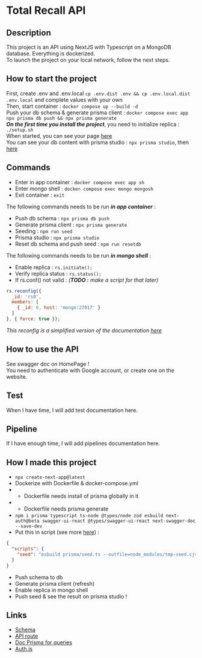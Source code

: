# Total Recall API

## Description
This project is an API using NextJS with Typescript on a MongoDB database. Everything is dockerized.   
To launch the project on your local network, follow the next steps.   

## How to start the project
First, create .env and .env.local `cp .env.dist .env && cp .env.local.dist .env.local` and complete values with your own   
Then, start container : `docker compose up --build -d`   
Push your db schema & generate prisma client : `docker compose exec app npx prisma db push && npx prisma generate`   
***On the first time you install the project***, you need to initialize replica : `./setup.sh`   
When started, you can see your page [here](http://localhost:3000/)   
You can see your db content with prisma studio : `npx prisma studio`, then [here](http://localhost:5555/)   

## Commands
- Enter in app container : `docker compose exec app sh`
- Enter mongo shell : `docker compose exec mongo mongosh`
- Exit container : `exit`

The following commands needs to be run **_in app container_** :

- Push db schema : `npx prisma db push`
- Generate prisma client : `npx prisma generate`
- Seeding : `npm run seed`
- Prisma studio : `npx prisma studio`
- Reset db schema and push seed : `npm run resetdb`

The following commands needs to be run **_in mongo shell_** :

- Enable replica : `rs.initiate();`
- Verify replica status : `rs.status();`
- If rs.conf() not valid : _(**TODO :** make a script for that later)_
```js
rs.reconfig({
  _id: 'rs0',
  members: [
    { _id: 0, host: 'mongo:27017' }
  ]
}, { force: true });
```
*This reconfig is a simplified version of the documentation [here](https://www.mongodb.com/docs/manual/tutorial/deploy-replica-set/)*

## How to use the API
See swagger doc on HomePage !   
You need to authenticate with Google account, or create one on the website.   

## Test
When I have time, I will add test documentation here.

## Pipeline
If I have enough time, I will add pipelines documentation here.

## How I made this project
- `npx create-next-app@latest`
- Dockerize with Dockerfile & docker-compose.yml
- - Dockerfile needs install of prisma globally in it
- - Dockerfile needs prisma generate
- `npm i prisma typescript ts-node @types/node zod esbuild next-auth@beta swagger-ui-react @types/swagger-ui-react next-swagger-doc --save-dev`
- Put this in script (see more [here](https://github.com/prisma/prisma/issues/7053)) : 
```json
{
  "scripts": {
    "seed": "esbuild prisma/seed.ts --outfile=node_modules/tmp-seed.cjs --bundle --format=cjs --external:prisma --external:@prisma/client && node node_modules/tmp-seed.cjs --preview-feature"
  }
}
```
- Push schema to db
- Generate prisma client (refresh)
- Enable replica in mongo shell
- Push seed & see the result on prisma studio !

## Links

- [Schema](https://laconsole.dev/formations/prisma/prisma-schema#relations)
- [API route](https://corbado.com/blog/nextjs-prisma)
- [Doc Prisma for queries](https://www.prisma.io/docs/orm/prisma-client/queries/filtering-and-sorting)
- [Auth.js](https://www.youtube.com/watch?v=Rs8018RO5YQ)